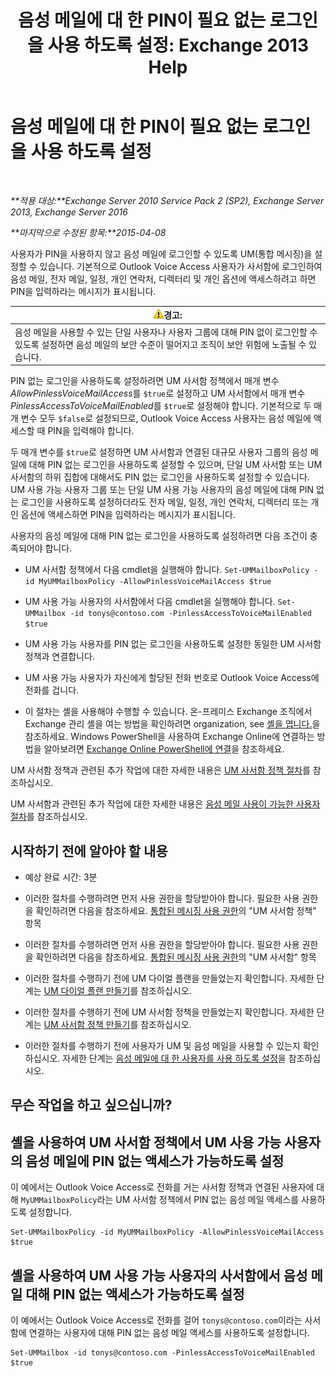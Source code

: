 ﻿---
title: '음성 메일에 대 한 PIN이 필요 없는 로그인을 사용 하도록 설정: Exchange 2013 Help'
TOCTitle: 음성 메일에 대 한 PIN이 필요 없는 로그인을 사용 하도록 설정
ms:assetid: 54133753-317c-42ef-9b0d-ca9f2d2d6bd7
ms:mtpsurl: https://technet.microsoft.com/ko-kr/library/Gg602127(v=EXCHG.150)
ms:contentKeyID: 54651814
ms.date: 05/22/2018
mtps_version: v=EXCHG.150
ms.translationtype: MT
---

# 음성 메일에 대 한 PIN이 필요 없는 로그인을 사용 하도록 설정

 

_**적용 대상:**Exchange Server 2010 Service Pack 2 (SP2), Exchange Server 2013, Exchange Server 2016_

_**마지막으로 수정된 항목:**2015-04-08_

사용자가 PIN을 사용하지 않고 음성 메일에 로그인할 수 있도록 UM(통합 메시징)을 설정할 수 있습니다. 기본적으로 Outlook Voice Access 사용자가 사서함에 로그인하여 음성 메일, 전자 메일, 일정, 개인 연락처, 디렉터리 및 개인 옵션에 액세스하려고 하면 PIN을 입력하라는 메시지가 표시됩니다.

<table>
<thead>
<tr class="header">
<th><img src="images/Bb125224.warning(EXCHG.150).gif" title="경고" alt="경고" />경고:</th>
</tr>
</thead>
<tbody>
<tr class="odd">
<td>음성 메일을 사용할 수 있는 단일 사용자나 사용자 그룹에 대해 PIN 없이 로그인할 수 있도록 설정하면 음성 메일의 보안 수준이 떨어지고 조직이 보안 위험에 노출될 수 있습니다.</td>
</tr>
</tbody>
</table>


PIN 없는 로그인을 사용하도록 설정하려면 UM 사서함 정책에서 매개 변수 *AllowPinlessVoiceMailAccess*를 `$true`로 설정하고 UM 사서함에서 매개 변수 *PinlessAccessToVoiceMailEnabled*를 `$true`로 설정해야 합니다. 기본적으로 두 매개 변수 모두 `$false`로 설정되므로, Outlook Voice Access 사용자는 음성 메일에 액세스할 때 PIN을 입력해야 합니다.

두 매개 변수를 `$true`로 설정하면 UM 사서함과 연결된 대규모 사용자 그룹의 음성 메일에 대해 PIN 없는 로그인을 사용하도록 설정할 수 있으며, 단일 UM 사서함 또는 UM 사서함의 하위 집합에 대해서도 PIN 없는 로그인을 사용하도록 설정할 수 있습니다. UM 사용 가능 사용자 그룹 또는 단일 UM 사용 가능 사용자의 음성 메일에 대해 PIN 없는 로그인을 사용하도록 설정하더라도 전자 메일, 일정, 개인 연락처, 디렉터리 또는 개인 옵션에 액세스하면 PIN을 입력하라는 메시지가 표시됩니다.

사용자의 음성 메일에 대해 PIN 없는 로그인을 사용하도록 설정하려면 다음 조건이 충족되어야 합니다.

  - UM 사서함 정책에서 다음 cmdlet을 실행해야 합니다. `Set-UMMailboxPolicy -id MyUMMailboxPolicy -AllowPinlessVoiceMailAccess $true`

  - UM 사용 가능 사용자의 사서함에서 다음 cmdlet을 실행해야 합니다. `Set-UMMailbox -id tonys@contoso.com -PinlessAccessToVoiceMailEnabled $true`

  - UM 사용 가능 사용자를 PIN 없는 로그인을 사용하도록 설정한 동일한 UM 사서함 정책과 연결합니다.

  - UM 사용 가능 사용자가 자신에게 할당된 전화 번호로 Outlook Voice Access에 전화를 겁니다.

  - 이 절차는 셸을 사용해야 수행할 수 있습니다. 온-프레미스 Exchange 조직에서 Exchange 관리 셸을 여는 방법을 확인하려면 organization, see [셸을 엽니다.](https://technet.microsoft.com/ko-kr/library/dd638134\(v=exchg.150\))을 참조하세요. Windows PowerShell을 사용하여 Exchange Online에 연결하는 방법을 알아보려면 [Exchange Online PowerShell에 연결](https://go.microsoft.com/fwlink/p/?linkid=396554)을 참조하세요.

UM 사서함 정책과 관련된 추가 작업에 대한 자세한 내용은 [UM 사서함 정책 절차](um-mailbox-policy-procedures-exchange-2013-help.md)를 참조하십시오.

UM 사서함과 관련된 추가 작업에 대한 자세한 내용은 [음성 메일 사용이 가능한 사용자 절차](voice-mail-enabled-user-procedures-exchange-2013-help.md)를 참조하십시오.

## 시작하기 전에 알아야 할 내용

  - 예상 완료 시간: 3분

  - 이러한 절차를 수행하려면 먼저 사용 권한을 할당받아야 합니다. 필요한 사용 권한을 확인하려면 다음을 참조하세요. [통합된 메시징 사용 권한](unified-messaging-permissions-exchange-2013-help.md)의 "UM 사서함 정책" 항목

  - 이러한 절차를 수행하려면 먼저 사용 권한을 할당받아야 합니다. 필요한 사용 권한을 확인하려면 다음을 참조하세요. [통합된 메시징 사용 권한](unified-messaging-permissions-exchange-2013-help.md)의 "UM 사서함" 항목

  - 이러한 절차를 수행하기 전에 UM 다이얼 플랜을 만들었는지 확인합니다. 자세한 단계는 [UM 다이얼 플랜 만들기](create-a-um-dial-plan-exchange-2013-help.md)를 참조하십시오.

  - 이러한 절차를 수행하기 전에 UM 사서함 정책을 만들었는지 확인합니다. 자세한 단계는 [UM 사서함 정책 만들기](create-a-um-mailbox-policy-exchange-2013-help.md)를 참조하십시오.

  - 이러한 절차를 수행하기 전에 사용자가 UM 및 음성 메일을 사용할 수 있는지 확인하십시오. 자세한 단계는 [음성 메일에 대 한 사용자를 사용 하도록 설정](enable-a-user-for-voice-mail-exchange-2013-help.md)을 참조하십시오.

## 무슨 작업을 하고 싶으십니까?

## 셸을 사용하여 UM 사서함 정책에서 UM 사용 가능 사용자의 음성 메일에 PIN 없는 액세스가 가능하도록 설정

이 예에서는 Outlook Voice Access로 전화를 거는 사서함 정책과 연결된 사용자에 대해 `MyUMMailboxPolicy`라는 UM 사서함 정책에서 PIN 없는 음성 메일 액세스를 사용하도록 설정합니다.

    Set-UMMailboxPolicy -id MyUMMailboxPolicy -AllowPinlessVoiceMailAccess $true

## 셸을 사용하여 UM 사용 가능 사용자의 사서함에서 음성 메일 대해 PIN 없는 액세스가 가능하도록 설정

이 예에서는 Outlook Voice Access로 전화를 걸어 `tonys@contoso.com`이라는 사서함에 연결하는 사용자에 대해 PIN 없는 음성 메일 액세스를 사용하도록 설정합니다.

    Set-UMMailbox -id tonys@contoso.com -PinlessAccessToVoiceMailEnabled $true

